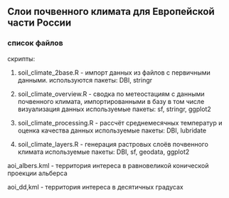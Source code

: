 ## Слои почвенного климата для Европейской части России


### список файлов
скрипты:
1. soil_climate_2base.R - импорт данных из файлов с первичными данными.
   используются пакеты: DBI, stringr

2. soil_climate_overview.R - сводка по метеостациям с данными почвенного климата, импортированными в базу
   в том числе визуализация данных 
   используемые пакеты: sf, stringr, ggplot2

3. soil_climate_processing.R - рассчёт среднемесячных температур и оценка качества данных
   используемые пакеты: DBI, lubridate

4. soil_climate_layers.R - генерация растровых слоёв почвенного климата
   используемые пакеты: DBI, sf, geodata, ggplot2


aoi_albers.kml - территория интереса в равновеликой конической проекции альберса

aoi_dd,kml - территория интереса в десятичных градусах
